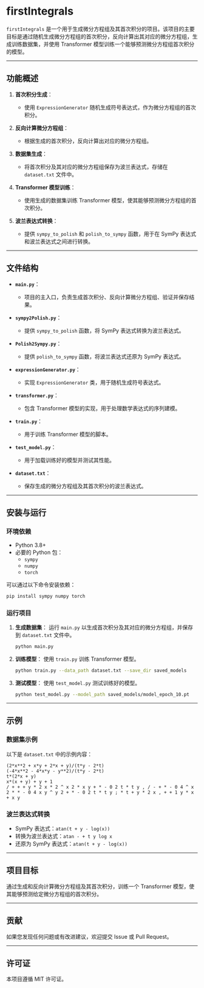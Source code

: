 # firstIntegrals

`firstIntegrals` 是一个用于生成微分方程组及其首次积分的项目。该项目的主要目标是通过随机生成微分方程组的首次积分，反向计算出其对应的微分方程组，生成训练数据集，并使用 Transformer 模型训练一个能够预测微分方程组首次积分的模型。

---

## 功能概述

1. **首次积分生成**：
   - 使用 `ExpressionGenerator` 随机生成符号表达式，作为微分方程组的首次积分。

2. **反向计算微分方程组**：
   - 根据生成的首次积分，反向计算出对应的微分方程组。

3. **数据集生成**：
   - 将首次积分及其对应的微分方程组保存为波兰表达式，存储在 `dataset.txt` 文件中。

4. **Transformer 模型训练**：
   - 使用生成的数据集训练 Transformer 模型，使其能够预测微分方程组的首次积分。

5. **波兰表达式转换**：
   - 提供 `sympy_to_polish` 和 `polish_to_sympy` 函数，用于在 SymPy 表达式和波兰表达式之间进行转换。

---

## 文件结构

- **`main.py`**：
  - 项目的主入口，负责生成首次积分、反向计算微分方程组、验证并保存结果。
  
- **`sympy2Polish.py`**：
  - 提供 `sympy_to_polish` 函数，将 SymPy 表达式转换为波兰表达式。

- **`Polish2Sympy.py`**：
  - 提供 `polish_to_sympy` 函数，将波兰表达式还原为 SymPy 表达式。

- **`expressionGenerator.py`**：
  - 实现 `ExpressionGenerator` 类，用于随机生成符号表达式。

- **`transformer.py`**：
  - 包含 Transformer 模型的实现，用于处理数学表达式的序列建模。

- **`train.py`**：
  - 用于训练 Transformer 模型的脚本。

- **`test_model.py`**：
  - 用于加载训练好的模型并测试其性能。

- **`dataset.txt`**：
  - 保存生成的微分方程组及其首次积分的波兰表达式。

---

## 安装与运行

### 环境依赖

- Python 3.8+
- 必要的 Python 包：
  - `sympy`
  - `numpy`
  - `torch`

可以通过以下命令安装依赖：

```bash
pip install sympy numpy torch
```

### 运行项目

1. **生成数据集**：
   运行 `main.py` 以生成首次积分及其对应的微分方程组，并保存到 `dataset.txt` 文件中。

   ```bash
   python main.py
   ```

2. **训练模型**：
   使用 `train.py` 训练 Transformer 模型。

   ```bash
   python train.py --data_path dataset.txt --save_dir saved_models
   ```

3. **测试模型**：
   使用 `test_model.py` 测试训练好的模型。

   ```bash
   python test_model.py --model_path saved_models/model_epoch_10.pt
   ```

---

## 示例

### 数据集示例

以下是 `dataset.txt` 中的示例内容：

```
(2*x**2 + x*y + 2*x + y)/(t*y - 2*t)
(-4*x**2 - 4*x*y - y**2)/(t*y - 2*t)
t*(2*x + y)
x*(x + y) + y + 1
/ + + + y * 2 x * 2 ^ x 2 * x y + * - 0 2 t * t y , / - + * - 0 4 ^ x 2 * * - 0 4 x y ^ y 2 + * - 0 2 t * t y ; * t + y * 2 x , + + 1 y * x + x y
```

### 波兰表达式转换

- SymPy 表达式：`atan(t + y - log(x))`
- 转换为波兰表达式：`atan - + t y log x`
- 还原为 SymPy 表达式：`atan(t + y - log(x))`

---

## 项目目标

通过生成和反向计算微分方程组及其首次积分，训练一个 Transformer 模型，使其能够预测给定微分方程组的首次积分。

---

## 贡献

如果您发现任何问题或有改进建议，欢迎提交 Issue 或 Pull Request。

---

## 许可证

本项目遵循 MIT 许可证。